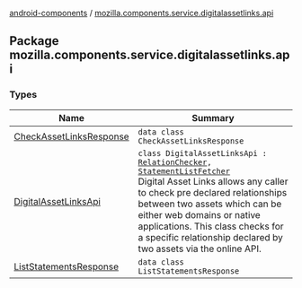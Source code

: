 [android-components](../index.md) / [mozilla.components.service.digitalassetlinks.api](./index.md)

## Package mozilla.components.service.digitalassetlinks.api

### Types

| Name | Summary |
|---|---|
| [CheckAssetLinksResponse](-check-asset-links-response/index.md) | `data class CheckAssetLinksResponse` |
| [DigitalAssetLinksApi](-digital-asset-links-api/index.md) | `class DigitalAssetLinksApi : `[`RelationChecker`](../mozilla.components.service.digitalassetlinks/-relation-checker/index.md)`, `[`StatementListFetcher`](../mozilla.components.service.digitalassetlinks/-statement-list-fetcher/index.md)<br>Digital Asset Links allows any caller to check pre declared relationships between two assets which can be either web domains or native applications. This class checks for a specific relationship declared by two assets via the online API. |
| [ListStatementsResponse](-list-statements-response/index.md) | `data class ListStatementsResponse` |
